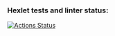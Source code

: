 ### Hexlet tests and linter status:
[![Actions Status](https://github.com/Filippova-Anna/data-analytics-project-92/workflows/hexlet-check/badge.svg)](https://github.com/Filippova-Anna/data-analytics-project-92/actions)
